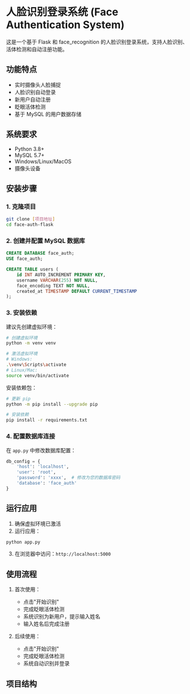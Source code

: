 # 人脸识别登录系统 (Face Authentication System)

这是一个基于 Flask 和 face_recognition 的人脸识别登录系统，支持人脸识别、活体检测和自动注册功能。

## 功能特点

- 实时摄像头人脸捕捉
- 人脸识别自动登录
- 新用户自动注册
- 眨眼活体检测
- 基于 MySQL 的用户数据存储

## 系统要求

- Python 3.8+
- MySQL 5.7+
- Windows/Linux/MacOS
- 摄像头设备

## 安装步骤

### 1. 克隆项目
```bash
git clone [项目地址]
cd face-auth-flask
```

### 2. 创建并配置 MySQL 数据库
```sql
CREATE DATABASE face_auth;
USE face_auth;

CREATE TABLE users (
    id INT AUTO_INCREMENT PRIMARY KEY,
    username VARCHAR(255) NOT NULL,
    face_encoding TEXT NOT NULL,
    created_at TIMESTAMP DEFAULT CURRENT_TIMESTAMP
);
```

### 3. 安装依赖

建议先创建虚拟环境：
```bash
# 创建虚拟环境
python -m venv venv

# 激活虚拟环境
# Windows:
.\venv\Scripts\activate
# Linux/Mac:
source venv/bin/activate
```

安装依赖包：
```bash
# 更新 pip
python -m pip install --upgrade pip

# 安装依赖
pip install -r requirements.txt
```

### 4. 配置数据库连接

在 `app.py` 中修改数据库配置：
```python
db_config = {
    'host': 'localhost',
    'user': 'root',
    'password': 'xxxx',  # 修改为您的数据库密码
    'database': 'face_auth'
}
```

## 运行应用

1. 确保虚拟环境已激活
2. 运行应用：
```bash
python app.py
```
3. 在浏览器中访问：`http://localhost:5000`

## 使用流程

1. 首次使用：
   - 点击"开始识别"
   - 完成眨眼活体检测
   - 系统识别为新用户，提示输入姓名
   - 输入姓名后完成注册

2. 后续使用：
   - 点击"开始识别"
   - 完成眨眼活体检测
   - 系统自动识别并登录

## 项目结构

